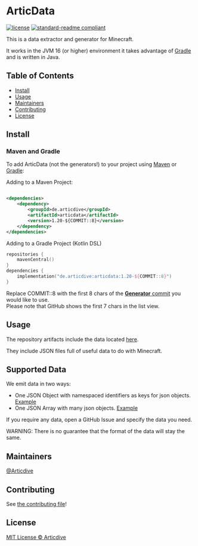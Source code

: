 # ArticData

[![license](https://img.shields.io/github/license/Articdive/ArticDataGenerator.svg)](../LICENSE)
[![standard-readme compliant](https://img.shields.io/badge/readme%20style-standard-brightgreen.svg)](https://github.com/RichardLitt/standard-readme)

This is a data extractor and generator for Minecraft.

It works in the JVM 16 (or higher) environment it takes advantage of [Gradle](https://gradle.org/) and is written in
Java.

## Table of Contents

- [Install](#install)
- [Usage](#usage)
- [Maintainers](#maintainers)
- [Contributing](#contributing)
- [License](#license)

## Install

### Maven and Gradle

To add ArticData (not the generators!) to your project using [Maven](http://maven.apache.org/)
or [Gradle](https://gradle.org/):

Adding to a Maven Project:

```xml

<dependencies>
    <dependency>
        <groupId>de.articdive</groupId>
        <artifactId>articdata</artifactId>
        <version>1.20-${COMMIT::8}</version>
    </dependency>
</dependencies>
```

Adding to a Gradle Project (Kotlin DSL)

```kotlin
repositories {
    mavenCentral()
}
dependencies {
    implementation("de.articdive:articdata:1.20-${COMMIT::8}")
}
```
Replace COMMIT::8 with the first 8 chars of the [**Generator** commit](https://github.com/Articdive/ArticDataGenerator/commits/main) you would like to use.  
Please note that GitHub shows the first 7 chars in the list view.

## Usage

The repository artifacts include the data located [here](https://github.com/Articdive/ArticData).

They include JSON files full of useful data to do with Minecraft.

## Supported Data
We emit data in two ways:
- One JSON Object with namespaced identifiers as keys for json objects. [Example](https://raw.githubusercontent.com/Articdive/ArticData/1.18.2/1_18_2_blocks.json)
- One JSON Array with many json objects. [Example](https://raw.githubusercontent.com/Articdive/ArticData/1.18.2/1_18_2_map_colors.json)

If you require any data, open a GitHub Issue and specify the data you need.

WARNING: There is no guarantee that the format of the data will stay the same.

## Maintainers

[@Articdive](https://www.github.com/Articdive/)

## Contributing

See [the contributing file](CONTRIBUTING.md)!

## License

[MIT License © Articdive ](../LICENSE)
